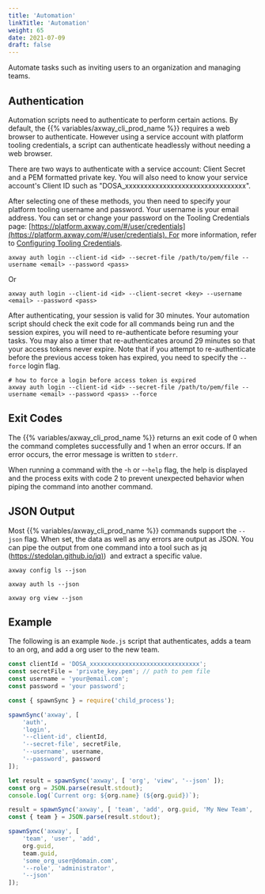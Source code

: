 ```yaml
---
title: 'Automation'
linkTitle: 'Automation'
weight: 65
date: 2021-07-09
draft: false
---
```


Automate tasks such as inviting users to an organization and managing teams.

## Authentication

Automation scripts need to authenticate to perform certain actions. By default, the {{% variables/axway_cli_prod_name %}} requires a web browser to authenticate. However using a service account with platform tooling credentials, a script can authenticate headlessly without needing a web browser.

There are two ways to authenticate with a service account: Client Secret and a PEM formatted private key. You will also need to know your service account's Client ID such as "DOSA_xxxxxxxxxxxxxxxxxxxxxxxxxxxxxxxx".

After selecting one of these methods, you then need to specify your platform tooling username and password. Your username is your email address. You can set or change your password on the Tooling Credentials page: [https://platform.axway.com/#/user/credentials](https://platform.axway.com/#/user/credentials). For more information, refer to [Configuring Tooling Credentials](https://docs.axway.com/bundle/Amplify_Platform_Management_allOS_en/page/configuring_tooling_credentials.html).

```
axway auth login --client-id <id> --secret-file /path/to/pem/file --username <email> --password <pass>
```

Or

```
axway auth login --client-id <id> --client-secret <key> --username <email> --password <pass>
```

After authenticating, your session is valid for 30 minutes. Your automation script should check the exit code for all commands being run and the session expires, you will need to re-authenticate before resuming your tasks. You may also a timer that re-authenticates around 29 minutes so that your access tokens never expire. Note that if you attempt to re-authenticate before the previous access token has expired, you need to specify the `--force` login flag.

```
# how to force a login before access token is expired
axway auth login --client-id <id> --secret-file /path/to/pem/file --username <email> --password <pass> --force
```

## Exit Codes

The {{% variables/axway_cli_prod_name %}} returns an exit code of 0 when the command completes successfully and 1 when an error occurs. If an error occurs, the error message is written to `stderr`.

When running a command with the -`h` or --`help` flag, the help is displayed and the process exits with code 2 to prevent unexpected behavior when piping the command into another command.

## JSON Output

Most {{% variables/axway_cli_prod_name %}} commands support the `--json` flag. When set, the data as well as any errors are output as JSON. You can pipe the output from one command into a tool such as jq ([https://stedolan.github.io/jq)](https://stedolan.github.io/jq))  and extract a specific value.

```
axway config ls --json
```

```
axway auth ls --json
```

```
axway org view --json
```

## Example

The following is an example `Node.js` script that authenticates, adds a team to an org, and add a org user to the new team.

```javascript
const clientId = 'DOSA_xxxxxxxxxxxxxxxxxxxxxxxxxxxxxxx';
const secretFile = 'private_key.pem'; // path to pem file
const username = 'your@email.com';
const password = 'your password';

const { spawnSync } = require('child_process');

spawnSync('axway', [
    'auth',
    'login',
    '--client-id', clientId,
    '--secret-file', secretFile,
    '--username', username,
    '--password', password
]);

let result = spawnSync('axway', [ 'org', 'view', '--json' ]);
const org = JSON.parse(result.stdout);
console.log(`Current org: ${org.name} (${org.guid})`);

result = spawnSync('axway', [ 'team', 'add', org.guid, 'My New Team', '--json' ])
const { team } = JSON.parse(result.stdout);

spawnSync('axway', [
    'team', 'user', 'add',
    org.guid,
    team.guid,
    'some_org_user@domain.com',
    '--role', 'administrator',
    '--json'
]);
```
